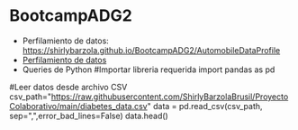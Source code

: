 # BootcampADG2
* Perfilamiento de datos: https://shirlybarzola.github.io/BootcampADG2/AutomobileDataProfile
* [Perfilamiento de datos](https://shirlybarzola.github.io/BootcampADG2/AutomobileDataProfile)
* Queries de Python
#Importar libreria requerida
import pandas as pd


#Leer datos desde archivo CSV
csv_path="https://raw.githubusercontent.com/ShirlyBarzolaBrusil/ProyectoColaborativo/main/diabetes_data.csv"
data = pd.read_csv(csv_path, sep=",",error_bad_lines=False)
data.head() 
